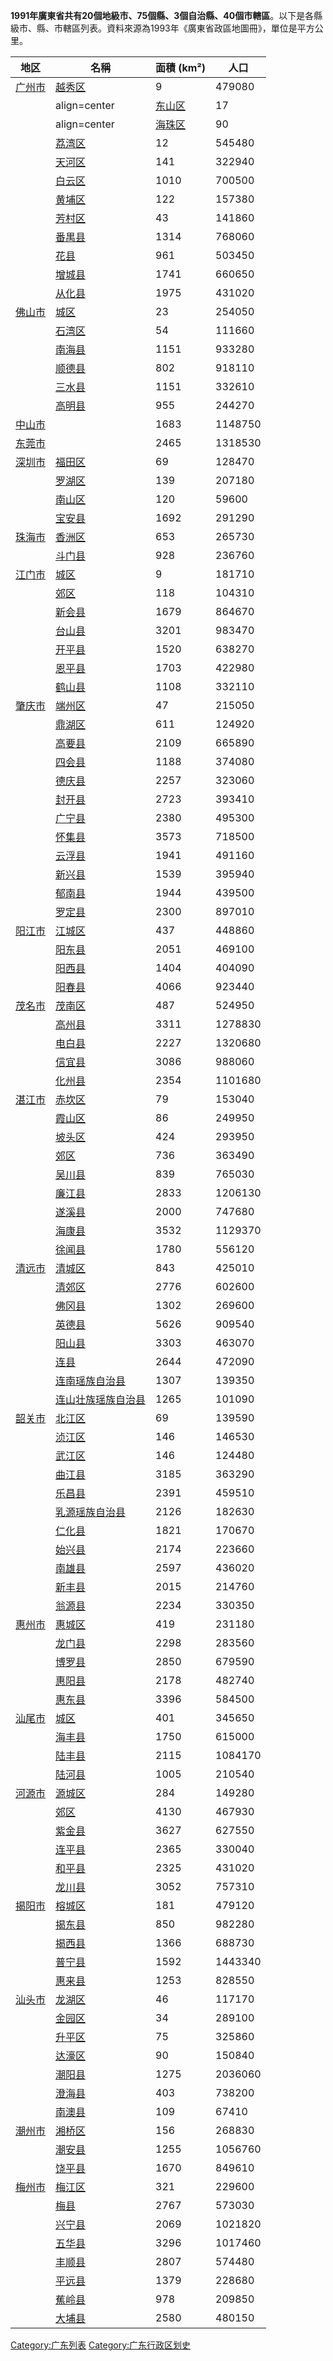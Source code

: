 **1991年廣東省共有20個地級市、75個縣、3個自治縣、40個市轄區**。以下是各縣級市、縣、市轄區列表。資料來源為1993年《廣東省政區地圖冊》，單位是平方公里。

| 地区                                                                        | 名稱                                                        | 面積 (km²) | 人口      |
| ------------------------------------------------------------------------- | --------------------------------------------------------- | -------- | ------- |
| [广州市](../Page/广州市.md "wikilink")                                          | [越秀区](https://zh.wikipedia.org/wiki/越秀区 "wikilink")       | 9        | 479080  |
| |align=center|[东山区](https://zh.wikipedia.org/wiki/东山区_\(廣州市\) "wikilink") | 17                                                        | 547230   |         |
| |align=center|[海珠区](../Page/海珠区.md "wikilink")                            | 90                                                        | 684890   |         |
|                                                                           | [荔湾区](../Page/荔湾区.md "wikilink")                          | 12       | 545480  |
|                                                                           | [天河区](../Page/天河区.md "wikilink")                          | 141      | 322940  |
|                                                                           | [白云区](https://zh.wikipedia.org/wiki/白云区 "wikilink")       | 1010     | 700500  |
|                                                                           | [黄埔区](../Page/黄埔区.md "wikilink")                          | 122      | 157380  |
|                                                                           | [芳村区](../Page/芳村区.md "wikilink")                          | 43       | 141860  |
|                                                                           | [番禺县](../Page/番禺区.md "wikilink")                          | 1314     | 768060  |
|                                                                           | [花县](../Page/花都区.md "wikilink")                           | 961      | 503450  |
|                                                                           | [增城县](https://zh.wikipedia.org/wiki/增城市 "wikilink")       | 1741     | 660650  |
|                                                                           | [从化县](https://zh.wikipedia.org/wiki/从化市 "wikilink")       | 1975     | 431020  |
| [佛山市](../Page/佛山市.md "wikilink")                                          | [城区](../Page/禅城区.md "wikilink")                           | 23       | 254050  |
|                                                                           | [石湾区](../Page/禅城区.md "wikilink")                          | 54       | 111660  |
|                                                                           | [南海县](../Page/南海区.md "wikilink")                          | 1151     | 933280  |
|                                                                           | [顺德县](../Page/顺德区.md "wikilink")                          | 802      | 918110  |
|                                                                           | [三水县](../Page/三水区.md "wikilink")                          | 1151     | 332610  |
|                                                                           | [高明县](../Page/高明区.md "wikilink")                          | 955      | 244270  |
| [中山市](../Page/中山市.md "wikilink")                                          |                                                           | 1683     | 1148750 |
| [东莞市](../Page/东莞市.md "wikilink")                                          |                                                           | 2465     | 1318530 |
| [深圳市](../Page/深圳市.md "wikilink")                                          | [福田区](../Page/福田区.md "wikilink")                          | 69       | 128470  |
|                                                                           | [罗湖区](https://zh.wikipedia.org/wiki/罗湖区 "wikilink")       | 139      | 207180  |
|                                                                           | [南山区](../Page/南山区.md "wikilink")                          | 120      | 59600   |
|                                                                           | [宝安县](../Page/宝安区.md "wikilink")                          | 1692     | 291290  |
| [珠海市](https://zh.wikipedia.org/wiki/珠海市 "wikilink")                       | [香洲区](../Page/香洲区.md "wikilink")                          | 653      | 265730  |
|                                                                           | [斗门县](../Page/斗门区.md "wikilink")                          | 928      | 236760  |
| [江门市](../Page/江门市.md "wikilink")                                          | [城区](../Page/江海区.md "wikilink")                           | 9        | 181710  |
|                                                                           | [郊区](../Page/蓬江区.md "wikilink")                           | 118      | 104310  |
|                                                                           | [新会县](https://zh.wikipedia.org/wiki/新会 "wikilink")        | 1679     | 864670  |
|                                                                           | [台山县](https://zh.wikipedia.org/wiki/台山 "wikilink")        | 3201     | 983470  |
|                                                                           | [开平县](https://zh.wikipedia.org/wiki/开平 "wikilink")        | 1520     | 638270  |
|                                                                           | [恩平县](https://zh.wikipedia.org/wiki/恩平 "wikilink")        | 1703     | 422980  |
|                                                                           | [鹤山县](https://zh.wikipedia.org/wiki/鹤山 "wikilink")        | 1108     | 332110  |
| [肇庆市](../Page/肇庆市.md "wikilink")                                          | [端州区](../Page/端州区.md "wikilink")                          | 47       | 215050  |
|                                                                           | [鼎湖区](https://zh.wikipedia.org/wiki/鼎湖区 "wikilink")       | 611      | 124920  |
|                                                                           | [高要县](https://zh.wikipedia.org/wiki/高要 "wikilink")        | 2109     | 665890  |
|                                                                           | [四会县](https://zh.wikipedia.org/wiki/四会 "wikilink")        | 1188     | 374080  |
|                                                                           | [德庆县](../Page/德庆县.md "wikilink")                          | 2257     | 323060  |
|                                                                           | [封开县](../Page/封开县.md "wikilink")                          | 2723     | 393410  |
|                                                                           | [广宁县](../Page/广宁县.md "wikilink")                          | 2380     | 495300  |
|                                                                           | [怀集县](../Page/怀集县.md "wikilink")                          | 3573     | 718500  |
|                                                                           | [云浮县](https://zh.wikipedia.org/wiki/云浮 "wikilink")        | 1941     | 491160  |
|                                                                           | [新兴县](../Page/新兴县.md "wikilink")                          | 1539     | 395940  |
|                                                                           | [郁南县](../Page/郁南县.md "wikilink")                          | 1944     | 439500  |
|                                                                           | [罗定县](https://zh.wikipedia.org/wiki/罗定 "wikilink")        | 2300     | 897010  |
| [阳江市](../Page/阳江市.md "wikilink")                                          | [江城区](https://zh.wikipedia.org/wiki/江城区 "wikilink")       | 437      | 448860  |
|                                                                           | [阳东县](https://zh.wikipedia.org/wiki/阳东县 "wikilink")       | 2051     | 469100  |
|                                                                           | [阳西县](https://zh.wikipedia.org/wiki/阳西县 "wikilink")       | 1404     | 404090  |
|                                                                           | [阳春县](https://zh.wikipedia.org/wiki/阳春 "wikilink")        | 4066     | 923440  |
| [茂名市](../Page/茂名市.md "wikilink")                                          | [茂南区](../Page/茂南区.md "wikilink")                          | 487      | 524950  |
|                                                                           | [高州县](https://zh.wikipedia.org/wiki/高州 "wikilink")        | 3311     | 1278830 |
|                                                                           | [电白县](https://zh.wikipedia.org/wiki/电白县 "wikilink")       | 2227     | 1320680 |
|                                                                           | [信宜县](https://zh.wikipedia.org/wiki/信宜 "wikilink")        | 3086     | 988060  |
|                                                                           | [化州县](../Page/化州.md "wikilink")                           | 2354     | 1101680 |
| [湛江市](../Page/湛江市.md "wikilink")                                          | [赤坎区](https://zh.wikipedia.org/wiki/赤坎区 "wikilink")       | 79       | 153040  |
|                                                                           | [霞山区](../Page/霞山区.md "wikilink")                          | 86       | 249950  |
|                                                                           | [坡头区](../Page/坡头区.md "wikilink")                          | 424      | 293950  |
|                                                                           | [郊区](https://zh.wikipedia.org/wiki/麻章区 "wikilink")        | 736      | 363490  |
|                                                                           | [吴川县](https://zh.wikipedia.org/wiki/吴川 "wikilink")        | 839      | 765030  |
|                                                                           | [廉江县](https://zh.wikipedia.org/wiki/廉江 "wikilink")        | 2833     | 1206130 |
|                                                                           | [遂溪县](../Page/遂溪县.md "wikilink")                          | 2000     | 747680  |
|                                                                           | [海康县](../Page/雷州市.md "wikilink")                          | 3532     | 1129370 |
|                                                                           | [徐闻县](../Page/徐闻县.md "wikilink")                          | 1780     | 556120  |
| [清远市](../Page/清远市.md "wikilink")                                          | [清城区](../Page/清城区.md "wikilink")                          | 843      | 425010  |
|                                                                           | [清郊区](https://zh.wikipedia.org/wiki/清新县 "wikilink")       | 2776     | 602600  |
|                                                                           | [佛冈县](../Page/佛冈县.md "wikilink")                          | 1302     | 269600  |
|                                                                           | [英德县](https://zh.wikipedia.org/wiki/英德 "wikilink")        | 5626     | 909540  |
|                                                                           | [阳山县](../Page/阳山县.md "wikilink")                          | 3303     | 463070  |
|                                                                           | [连县](https://zh.wikipedia.org/wiki/连州 "wikilink")         | 2644     | 472090  |
|                                                                           | [连南瑶族自治县](../Page/连南瑶族自治县.md "wikilink")                  | 1307     | 139350  |
|                                                                           | [连山壮族瑶族自治县](../Page/连山壮族瑶族自治县.md "wikilink")              | 1265     | 101090  |
| [韶关市](https://zh.wikipedia.org/wiki/韶关市 "wikilink")                       | [北江区](https://zh.wikipedia.org/wiki/武江区 "wikilink")       | 69       | 139590  |
|                                                                           | [浈江区](../Page/浈江区.md "wikilink")                          | 146      | 146530  |
|                                                                           | [武江区](https://zh.wikipedia.org/wiki/武江区 "wikilink")       | 146      | 124480  |
|                                                                           | [曲江县](../Page/曲江区.md "wikilink")                          | 3185     | 363290  |
|                                                                           | [乐昌县](https://zh.wikipedia.org/wiki/乐昌 "wikilink")        | 2391     | 459510  |
|                                                                           | [乳源瑶族自治县](../Page/乳源瑶族自治县.md "wikilink")                  | 2126     | 182630  |
|                                                                           | [仁化县](../Page/仁化县.md "wikilink")                          | 1821     | 170670  |
|                                                                           | [始兴县](../Page/始兴县.md "wikilink")                          | 2174     | 223660  |
|                                                                           | [南雄县](https://zh.wikipedia.org/wiki/南雄 "wikilink")        | 2597     | 436020  |
|                                                                           | [新丰县](../Page/新丰县.md "wikilink")                          | 2015     | 214760  |
|                                                                           | [翁源县](https://zh.wikipedia.org/wiki/翁源县 "wikilink")       | 2234     | 330350  |
| [惠州市](../Page/惠州市.md "wikilink")                                          | [惠城区](../Page/惠城区.md "wikilink")                          | 419      | 231180  |
|                                                                           | [龙门县](../Page/龙门县.md "wikilink")                          | 2298     | 283560  |
|                                                                           | [博罗县](../Page/博罗县.md "wikilink")                          | 2850     | 679590  |
|                                                                           | [惠阳县](https://zh.wikipedia.org/wiki/惠阳 "wikilink")        | 2178     | 482740  |
|                                                                           | [惠东县](../Page/惠东县.md "wikilink")                          | 3396     | 584500  |
| [汕尾市](../Page/汕尾市.md "wikilink")                                          | [城区](https://zh.wikipedia.org/wiki/城区_\(汕尾市\) "wikilink") | 401      | 345650  |
|                                                                           | [海丰县](../Page/海丰县.md "wikilink")                          | 1750     | 615000  |
|                                                                           | [陆丰县](https://zh.wikipedia.org/wiki/陆丰 "wikilink")        | 2115     | 1084170 |
|                                                                           | [陆河县](../Page/陆河县.md "wikilink")                          | 1005     | 210540  |
| [河源市](../Page/河源市.md "wikilink")                                          | [源城区](../Page/源城区.md "wikilink")                          | 284      | 149280  |
|                                                                           | [郊区](../Page/东源县.md "wikilink")                           | 4130     | 467930  |
|                                                                           | [紫金县](../Page/紫金县.md "wikilink")                          | 3627     | 627550  |
|                                                                           | [连平县](../Page/连平县.md "wikilink")                          | 2365     | 330040  |
|                                                                           | [和平县](../Page/和平县.md "wikilink")                          | 2325     | 431020  |
|                                                                           | [龙川县](../Page/龙川县.md "wikilink")                          | 3052     | 757310  |
| [揭阳市](../Page/揭阳市.md "wikilink")                                          | [榕城区](../Page/榕城区.md "wikilink")                          | 181      | 479120  |
|                                                                           | [揭东县](https://zh.wikipedia.org/wiki/揭东县 "wikilink")       | 850      | 982280  |
|                                                                           | [揭西县](../Page/揭西县.md "wikilink")                          | 1366     | 688730  |
|                                                                           | [普宁县](https://zh.wikipedia.org/wiki/普宁 "wikilink")        | 1592     | 1443340 |
|                                                                           | [惠来县](../Page/惠来县.md "wikilink")                          | 1253     | 828550  |
| [汕头市](../Page/汕头市.md "wikilink")                                          | [龙湖区](../Page/龙湖区.md "wikilink")                          | 46       | 117170  |
|                                                                           | [金园区](../Page/金平区.md "wikilink")                          | 34       | 289100  |
|                                                                           | [升平区](../Page/金平区.md "wikilink")                          | 75       | 325860  |
|                                                                           | [达濠区](../Page/濠江区.md "wikilink")                          | 90       | 150840  |
|                                                                           | [潮阳县](../Page/潮阳区.md "wikilink")                          | 1275     | 2036060 |
|                                                                           | [澄海县](../Page/澄海区.md "wikilink")                          | 403      | 738200  |
|                                                                           | [南澳县](../Page/南澳县.md "wikilink")                          | 109      | 67410   |
| [潮州市](../Page/潮州市.md "wikilink")                                          | [湘桥区](../Page/湘桥区.md "wikilink")                          | 156      | 268830  |
|                                                                           | [潮安县](https://zh.wikipedia.org/wiki/潮安县 "wikilink")       | 1255     | 1056760 |
|                                                                           | [饶平县](../Page/饶平县.md "wikilink")                          | 1670     | 849610  |
| [梅州市](../Page/梅州市.md "wikilink")                                          | [梅江区](../Page/梅江区.md "wikilink")                          | 321      | 229600  |
|                                                                           | [梅县](https://zh.wikipedia.org/wiki/梅县 "wikilink")         | 2767     | 573030  |
|                                                                           | [兴宁县](https://zh.wikipedia.org/wiki/兴宁 "wikilink")        | 2069     | 1021820 |
|                                                                           | [五华县](../Page/五华县.md "wikilink")                          | 3296     | 1017460 |
|                                                                           | [丰顺县](../Page/丰顺县.md "wikilink")                          | 2807     | 574480  |
|                                                                           | [平远县](../Page/平远县.md "wikilink")                          | 1379     | 228680  |
|                                                                           | [蕉岭县](../Page/蕉岭县.md "wikilink")                          | 978      | 209850  |
|                                                                           | [大埔县](../Page/大埔县.md "wikilink")                          | 2580     | 480150  |

[Category:广东列表](https://zh.wikipedia.org/wiki/Category:广东列表 "wikilink")
[Category:广东行政区划史](https://zh.wikipedia.org/wiki/Category:广东行政区划史 "wikilink")